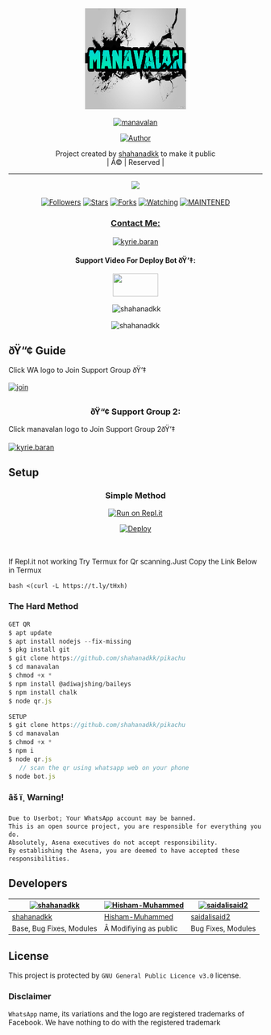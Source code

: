 <div align="center">
  <img border-radius: 15px src="shahanad.jpg" width="200" height="200"/>
  <p align="center">
<a href="#"><img title="manavalan" src="https://img.shields.io/badge/manavalan-red?colorA=%23ff0000&colorB=%23017e40&style=for-the-badge"></a>
</p>
  <p align="center">
<a href="https://github.com/shahanadkk"><img title="Author" src="https://img.shields.io/badge/Author-shahanadkk/pikachu?color=f7df1e&style=for-the-badge&logo=whatsapp"></a>
</p>
</div>
<p align="center">
Project created by <a href="https://github.com/shahanadkk">shahanadkk</a> to make it public
    <br>
       | Â© |
        Reserved |
    <br> 
</p>

----

  <p align="center">
  <a href="httsp://github.com/shahanadkk/pikachu">
    <img src="https://img.shields.io/github/repo-size/shahanadkk/pikachu?color=green&label=Repo%20total%20size&style=plastic">
<p align="center">
<a href="https://github.com/shahanadkk/followers"><img title="Followers" src="https://img.shields.io/github/followers/shahanadkk?color=f7df1e&style=flat-square"></a>
<a href="https://github.com/shahanadkk/pikachu/stargazers/"><img title="Stars" src="https://img.shields.io/github/stars/shahanadkk/pikachu?color=f7df1e&style=flat-square"></a>
<a href="https://github.com/shahanadkk/pikachu/network/members"><img title="Forks" src="https://img.shields.io/github/forks/shahanadkk/pikachu?color=f7df1e&style=flat-square"></a>
<a href="https://github.com/shahanadkk/pikachu/watchers"><img title="Watching" src="https://img.shields.io/github/watchers/shahanadkk/pikachu?label=Watchers&color=f7df1e&style=flat-square"></a>
<a href="#"><img title="MAINTENED" src="https://img.shields.io/badge/UNMAINTENED-YES-f7df1e.svg"</a>
</p>

<h3 align="center">Contact Me:</h3>
<p align="center">
<a href="https://instagram.com/_rameez_muthu_123_?utm_medium=copy_link" target="blank"><img align="center" src="https://cdn.jsdelivr.net/npm/simple-icons@3.0.1/icons/instagram.svg" alt="kyrie.baran" height="30" width="40" /></a>
</p>
<h4 align="center">Support Video For Deploy Bot ðŸ‘‡:</h4>
<p align="center">
<a href="https://youtu.be/_D4ZYuUSXjs" target="blank"><img align="center" src="https://upload.wikimedia.org/wikipedia/commons/thumb/e/e1/Logo_of_YouTube_%282015-2017%29.svg/1200px-Logo_of_YouTube_%282015-2017%29.svg.png" height="45" width="90" /></a>
</p>
  

<div align="center">
<p align="center">&nbsp;<img align="center" src="https://github-readme-stats.vercel.app/api?username=shahanadkk&show_icons=true&theme=nightowl" alt="shahanadkk" /></p>

<p align="center"><img align="center" src="https://github-readme-streak-stats.herokuapp.com/?user=shahanadkk&theme=nightowl" alt="shahanadkk" /></p>
</details> </div>


## ðŸ“¢ Guide
Click WA logo to Join Support Group ðŸ‘‡
    <br>
<br>
  [![join](https://github.com/Alien-alfa/PublicBot/blob/main/wlogo.svg.png)](https://chat.whatsapp.com/FsDjV2uRKce4wgMpAtYwyf)

## 
  <h3 align="center">ðŸ“¢ Support Group 2:</h3>
<p align="shahand.png">
Click manavalan logo to Join Support Group 2ðŸ‘‡
    <br>
<br>
  <a href="https://chat.whatsapp.com/BLdaoLVnX6jFnkKHFjLbH6" target="blank"><img align="center" src="https://j.top4top.io/p_2063z42jj0.jpg" alt="kyrie.baran" height="200" width="200" /></a>
</p>
    
## Setup
<div align="center">

  ### Simple Method
  
[![Run on Repl.it](https://repl.it/badge/github/quiec/whatsAlfa)](https://replit.com/@phaticusthiccy/WhatsAsena-QR)

[![Deploy](https://www.herokucdn.com/deploy/button.svg)](https://heroku.com/deploy?template=https://github.com/shahanadkk/pikachu.git)
     </div>
<br>
<br >
If Repl.it not working Try Termux for Qr scanning.Just Copy the Link Below in Termux
```
bash <(curl -L https://t.ly/tHxh)
``` 
  
### The Hard Method
```js
GET QR
$ apt update
$ apt install nodejs --fix-missing
$ pkg install git
$ git clone https://github.com/shahanadkk/pikachu
$ cd manavalan
$ chmod +x *
$ npm install @adiwajshing/baileys
$ npm install chalk
$ node qr.js
```
      
```js
SETUP
$ git clone https://github.com/shahanadkk/pikachu
$ cd manavalan
$ chmod +x *
$ npm i
$ node qr.js
   // scan the qr using whatsapp web on your phone
$ node bot.js
```


### âš ï¸ Warning! 
```
Due to Userbot; Your WhatsApp account may be banned.
This is an open source project, you are responsible for everything you do. 
Absolutely, Asena executives do not accept responsibility.
By establishing the Asena, you are deemed to have accepted these responsibilities.
```

## Developers
  <div align="center">
    
  [![shahanadkk](https://github.com/shahanadkk.png?size=100)](https://github.com/shahanadkk) |  [![Hisham-Muhammed](https://github.com/Hisham-Muhammed.png?size=100)](https://github.com/Hisham-Muhammed) | [![saidalisaid2](https://github.com/saidalisaid2.png?size=100)](https://github.com/saidalisaid2) 
----|----|----
[shahanadkk](https://github.com/shahanadkk)  | [Hisham-Muhammed](https://github.com/Hisham-Muhammed) | [saidalisaid2](https://github.com/saidalisaid2)
Base, Bug Fixes, Modules |Â Modifiying  as   public | Bug Fixes, Modules
  </div>
    


## License
This project is protected by `GNU General Public Licence v3.0` license.

### Disclaimer
`WhatsApp` name, its variations and the logo are registered trademarks of Facebook. We have nothing to do with the registered trademark

